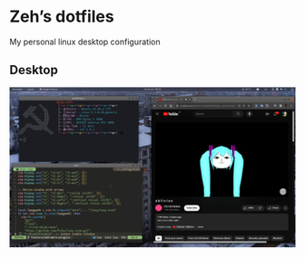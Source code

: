 # Zeh’s dotfiles
My personal linux desktop configuration

## Desktop
![Desktop Print](desktop_image.png)
